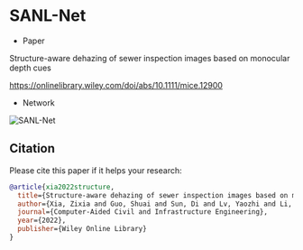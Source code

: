 # SANL-Net

- Paper

Structure-aware dehazing of sewer inspection images based on monocular depth cues

https://onlinelibrary.wiley.com/doi/abs/10.1111/mice.12900

- Network

![SANL-Net](https://user-images.githubusercontent.com/44375942/197808050-5b3aac17-b6df-453b-97b8-5c6019f64d6a.png)

## Citation
Please cite this paper if it helps your research:
```bibtex
@article{xia2022structure,
  title={Structure-aware dehazing of sewer inspection images based on monocular depth cues},
  author={Xia, Zixia and Guo, Shuai and Sun, Di and Lv, Yaozhi and Li, Honglie and Pan, Gang},
  journal={Computer-Aided Civil and Infrastructure Engineering},
  year={2022},
  publisher={Wiley Online Library}
}
```

